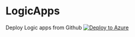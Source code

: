 # LogicApps
Deploy Logic apps from Github
[![Deploy to Azure](https://azurecomcdn.azureedge.net/mediahandler/acomblog/media/Default/blog/deploybutton.png)](https://portal.azure.com/)
